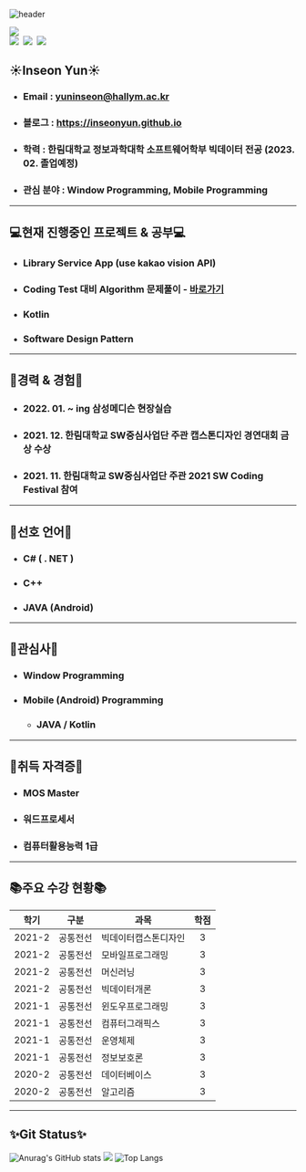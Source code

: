 <!-- 헤더 -->
![header](https://capsule-render.vercel.app/api?type=waving&color=auto&height=200&section=header&text=Hi,There~👋%20Welcome%20My%20GitHub🚀&fontSize=40&fontAlignY=40&animation=fadeIn&desc=I'm%20Inseon%20Yun&descAlignY=60)

<!-- 벳지 -->
<p align="left">
  <a href="https://hits.seeyoufarm.com"><img src="https://hits.seeyoufarm.com/api/count/incr/badge.svg?url=https%3A%2F%2Fgithub.com%2Finseonyun&count_bg=%2354A1E7&title_bg=%23868686&icon=github.svg&icon_color=%23E7E7E7&title=Welcome&edge_flat=false"/></a>
  <br>
  <a href="https://inseonyun.github.io/"><img src="http://img.shields.io/badge/-Tech%20blog-black?style=flat--square&logo=github&link=https://inseonyun.github.io/"/></a>&nbsp
  <a href="https://www.instagram.com/in._sunny/"><img src="https://img.shields.io/badge/Instagram-E4405F?style=flat-square&logo=Instagram&logoColor=white&link=https://www.instagram.com/in._sunny/"/></a>&nbsp
  <a href="mailto:yis092521@gmail.com"><img src="https://img.shields.io/badge/Gmail-d14836?style=flat-square&logo=Gmail&logoColor=white&link=yis092521@gmail.com"/></a>
</p>

## ☀Inseon Yun☀
+ ### Email : yuninseon@hallym.ac.kr
+ ### 블로그 : https://inseonyun.github.io
+ ### 학력 : 한림대학교 정보과학대학 소프트웨어학부 빅데이터 전공 (2023. 02. 졸업예정)
+ ### 관심 분야 : Window Programming, Mobile Programming

---

## 💻현재 진행중인 프로젝트 & 공부💻
+ ### Library Service App (use kakao vision API)
+ ### Coding Test 대비 Algorithm 문제풀이 - [바로가기](https://github.com/inseonyun/Algorithm)
+ ### Kotlin
+ ### Software Design Pattern

---

## 💼경력 & 경험💼
+ ### 2022. 01. ~ ing 삼성메디슨 현장실습
+ ### 2021. 12. 한림대학교 SW중심사업단 주관 캡스톤디자인 경연대회 금상 수상
+ ### 2021. 11. 한림대학교 SW중심사업단 주관 2021 SW Coding Festival 참여

---

## 📁선호 언어📁
+ ### C# ( . NET )
+ ### C++
+ ### JAVA (Android)

---

## 📁관심사📁
+ ### Window Programming
+ ### Mobile (Android) Programming
  + ### JAVA / Kotlin

---

## 📜취득 자격증📜
+ ### MOS Master
+ ### 워드프로세서
+ ### 컴퓨터활용능력 1급

---

## 📚주요 수강 현황📚
|학기|구분|과목|학점|  
|:---:|:---:|---|:---:|  
|2021-2|공통전선|빅데이터캡스톤디자인|3|
|2021-2|공통전선|모바일프로그래밍|3|  
|2021-2|공통전선|머신러닝|3|  
|2021-2|공통전선|빅데이터개론|3|  
|2021-1|공통전선|윈도우프로그래밍|3|  
|2021-1|공통전선|컴퓨터그래픽스|3|  
|2021-1|공통전선|운영체제|3|  
|2021-1|공통전선|정보보호론|3|  
|2020-2|공통전선|데이터베이스|3|  
|2020-2|공통전선|알고리즘|3| 

---

## ✨Git Status✨
![Anurag's GitHub stats](https://github-readme-stats.vercel.app/api?username=inseonyun&show_icons=true&theme=default)
![](http://github-profile-summary-cards.vercel.app/api/cards/productive-time?username=inseonyun&theme=nord_bright&utcOffset=8)
![Top Langs](https://github-readme-stats.vercel.app/api/top-langs/?username=inseonyun&layout=compact&theme=default)















  <!--
<h3 align="center">💡Interested💡</h3>
<div align=center>
  <img src="https://img.shields.io/badge/C%23-239120?style=flat-square&logo=C Sharp&logoColor=white"/>
  <img src="https://img.shields.io/badge/.NET-512BD4?style=flat-square&logo=.Net&logoColor=white"/>
  <img src="https://img.shields.io/badge/Android-3DDC84?style=flat-square&logo=Android&logoColor=white"/>
  <img src="https://img.shields.io/badge/JAVA-007396?style=flat-square&logo=Java&logoColor=white"/>
</div>

<h3 align="center">🛠Tech Stack🛠 </h3>
<div align=center>
  <img src="https://img.shields.io/badge/C%23-239120?style=flat-square&logo=C Sharp&logoColor=white"/>
  <img src="https://img.shields.io/badge/.NET-512BD4?style=flat-square&logo=.Net&logoColor=white"/>
  <img src="https://img.shields.io/badge/C++-00599C?style=flat-square&logo=C%2B%2B&logoColor=white"/>
  <img src="https://img.shields.io/badge/C-A8B9CC?style=flat-square&logo=C&logoColor=white"/>
  <img src="https://img.shields.io/badge/Android-3DDC84?style=flat-square&logo=Android&logoColor=white"/>
  <img src="https://img.shields.io/badge/JAVA-007396?style=flat-square&logo=Java&logoColor=white"/>
  <br>
  <img src="https://img.shields.io/badge/R-276DC3?style=flat-square&logo=R&logoColor=white"/>
  <img src="https://img.shields.io/badge/Python-3766AB?style=flat-square&logo=Python&logoColor=white"/>
  <img src="https://img.shields.io/badge/My SQL-4479A1?style=flat-square&logo=Mysql&logoColor=white"/>
  <img src="https://img.shields.io/badge/PHP-777BB4?style=flat-square&logo=Php&logoColor=white"/>
</div>
  
-->

